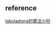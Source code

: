 ## reference
[labuladong的算法小抄](https://labuladong.gitbook.io/algo/shu-ju-jie-gou-xi-lie/dan-tiao-zhan)
